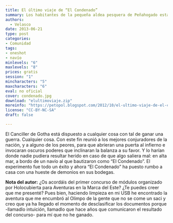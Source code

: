 ```yaml
---
title: El último viaje de “El Condenado”
summary: Los habitantes de la pequeña aldea pesquera de Peñahogado están atravesando un mal año. Otra vez
authors:
  - Velasco
date: 2013-06-21
type: post
categories:
- Comunidad
tags:
- oneshot
- navío
minlevels: "6"
maxlevels: "8"
prices: gratis
session: "1"
mincharacters: "5"
maxcharacters: "6"
eval: no oficial
cover: condenado.jpg
download: "elultimoviaje.zip"
moreinfo: "https://petopol.blogspot.com/2012/10/el-ultimo-viaje-de-el-condenado.html"
license: "CC-BY-NC-SA"
draft: false

---
```


El Canciller de Gotha está dispuesto a cualquier cosa con tal de ganar una guerra. Cualquier cosa. Con este fin reunió a los mejores conjuradores de la nación, y a alguno de los peores, para que abrieran una puerta al infierno e invocaran oscuros poderes que inclinaran la balanza a su favor. Y lo harían donde nadie pudiera resultar herido en caso de que algo saliera mal: en alta mar, a bordo de un navío al que bautizaron como “El Condenado”. El experimento fue todo un éxito y ahora “El Condenado” ha puesto rumbo a casa con una hueste de demonios en sus bodegas.

**Nota del autor:**
¿Os acordáis del primer concurso de módulos organizado por Holocubierta para Aventuras en la Marca del Este? ¿Te puedes creer que me presenté? Pues bien, haciendo limpieza en mi USB he encontrado la aventura que me encumbró al Olimpo de la gente que no se come un saci y creo que ya ha llegado el momento de desclasificar los documentos porque -llamadlo intuición, llamadlo que hace años que comunicaron el resultado del concurso- para mí que no he ganado.
